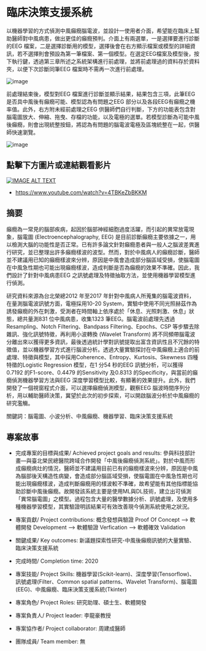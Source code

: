 # 臨床決策支援系統

以機器學習的方式偵測中風癲癇腦電波，並設計一使用者介面，希望能在臨床上幫助醫師對中風病患，做出更佳的癲癇預判。介面上有兩選單，一是選擇要進行診斷的EEG 檔案，二是選擇診斷用的模型，選擇後會在右方顯示檔案或模型的詳細資訊，若不選擇則會預設為第一筆檔案、第一個模型。在選定EEG檔案及模型後，按下執行鍵，透過第三章所述之系統架構進行前處理，並將前處理過的資料存於資料夾，以便下次診斷同筆EEG 檔案時不需再一次進行前處理。

![image](https://user-images.githubusercontent.com/61589737/225195305-ffbcc606-a516-47e3-8cdd-5079e6016bd8.png)

前處理結束後，模型對EEG 檔案進行診斷並顯示結果，結果包含三項，此筆EEG 是否具中風後有癲癇可能、模型認為有問題之EEG 部分以及各段EEG有癲癇之機率值。此外，右方附未經前處理之EEG 供醫師們自行判斷，下方的功能表包含對腦電圖放大、伸縮、拖曳、存檔的功能，以及電極的選單。若模型診斷為可能中風後癲癇，則會出現統整按鈕，將認為有問題的腦電波電極及區塊統整在一起，供醫師快速瀏覽。

![image](https://user-images.githubusercontent.com/61589737/225195357-89851ac4-808c-4626-a9b2-a43597c24602.png)

## 點擊下方圖片或連結觀看影片
[![IMAGE ALT TEXT](http://img.youtube.com/vi/4TBKeZbBKKM/0.jpg)](https://www.youtube.com/watch?v=4TBKeZbBKKM "中風後癲癇偵測展示系統")
* https://www.youtube.com/watch?v=4TBKeZbBKKM


## 摘要
癲癇為一常見的腦部疾病，起因於腦部神經細胞過度活躍，而引起的異常放電現象，腦電圖 (Electroencephalography, EEG) 是目前診斷癲癇主要依據之一，用以檢測大腦的功能性是否正常。已有許多論文針對癲癇患者與一般人之腦波差異進行研究，並已整理出許多癲癇樣波的波型。然而，對於中風病人的癲癇診斷，醫師並不建議用已知的癲癇樣波來分辨，原因是中風會造成部分腦區域受損，使腦電圖在中風急性期也可能出現癲癇樣波，造成判斷是否為癲癇的效果不準確。因此，我們設計了針對中風病患EEG 之訊號處理及特徵抽取方法，並使用機器學習模型進行偵測。

研究資料來源為台北榮總2012 年至2017 年針對中風病人所蒐集的腦電波資料，在量測腦電波訊號方面，電極採用10-20 System，實驗中使用不同光照赫茲作為誘發癲癇的外在刺激，受測者在時間軸上依序處於「休息、光照刺激、休息」狀態，總共量測831 位中風病患，收集1323 筆EEG。腦電波前處理先透過Resampling、Notch Filtering、Bandpass Filtering、Epochs、CSP 等步驟去除雜訊、強化訊號特徵，再利用小波轉換 (Wavelet Transform) 將不同頻帶腦電波分離出來以獲得更多資訊，最後透過統計學對訊號提取出富含資訊性且不冗餘的特徵值，並以機器學習方式進行腦波分析。透過大量實驗探討在中風癲癇上適合的前處理、特徵與模型，其中採用Coherence、Entropy、Kurtosis、Skewness 四種特徵的Logistic Regression 模型，在1 分54 秒的EEG 訊號分析，可以獲得0.7192 的F1-score、0.4479 的Sensitivity 及0.8313 的Specificity，與當前的癲癇偵測機器學習方法與EEG 深度學習模型比較，有顯著的效果提升。此外，我們開發了一個視窗程式介面，可以選擇癲癇偵測模型，觀察EEG 腦波時間序列分析，用以輔助醫師決策，冀望於此次的初步探索，可以開啟腦波分析於中風癲癇的研究濫觴。

關鍵詞：腦電圖、小波分析、中風癲癇、機器學習、臨床決策支援系統

## 專案故事

* 完成專案的目標與成果/ Achieved project goals and results: 
參與科技部計畫—與臺北榮民總醫院跨域合作開發「中風後癲癇偵測系統」。對於中風而形成癲癇病灶的情況，醫師並不建議用目前已有的癲癇樣波來分辨，原因是中風為腦部後天構造性病變，會造成部分腦區域受損，使腦電圖在中風急性期也可能出現癲癇樣波，造成判斷癲癇用的樣波較不準確，故希望能有其他指標能協助診斷中風後癲癇。故開發該系統主要是使用ML與DL技術，建立出可偵測「異常腦電圖」之模型。過程包含大量的醫學數據分析、訊號處理，及使用多種機器學習模型，其實驗證明該結果可有效改善現今偵測系統使用之狀況。

* 專案貢獻/ Project contributions: 
概念發想與驗證 Proof Of Concept --> 軟體開發 Development --> 軟體驗證 Verfication --> 軟體確效 Validation 

* 關鍵成果/ Key outcomes: 
新議題探索性研究-中風後癲癇訊號的大量實驗、臨床決策支援系統

* 完成時間/ Completion time: 
2020

* 專案技能/ Project Skills:
機器學習(Scikit-learn)、深度學習(Tensorflow)、訊號處理(Filter、Common spatial patterns、Wavelet Transform)、腦電圖(EEG)、中風癲癇、臨床決策支援系統(Tkinter)

* 專案角色/ Project Roles:
研究助理、碩士生、軟體開發

* 專案負責人/ Project leader:
李龍豪教授

* 專案協作者/ Project collaborator:
周建成醫師

* 團隊成員/ Team member:
無
